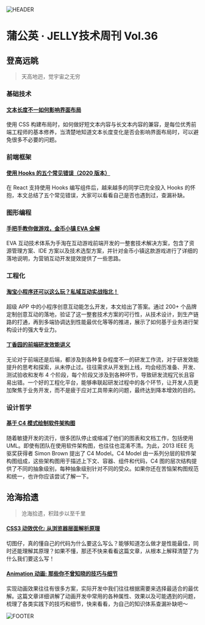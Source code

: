 ![HEADER](http://img11.360buyimg.com/ling/jfs/t1/154208/30/12298/206967/5fea8679Efc687b9a/bde2024f4d0e1ac1.jpg)

# 蒲公英 · JELLY技术周刊 Vol.36

## 登高远眺

> 天高地迥，觉宇宙之无穷

### 基础技术

#### [文本长度不一如何影响界面布局](http://3.cn/-100IcAmY)

使用 CSS 构建布局时，如何做好短文本内容与长文本内容的兼容，是每位优秀前端工程师的基本修养，当清楚地知道文本长度变化是否会影响界面布局时，可以避免很多不必要的问题。

### 前端框架

#### [使用 Hooks 的五个常见错误（2020 版本）](http://3.cn/100-IcALH)

在 React 支持使用 Hooks 编写组件后，越来越多的同学已完全投入 Hooks 的怀抱，本文总结了五个常见错误，大家可以看看自己是否也遇到过，查漏补缺。

### 图形编程

#### [手把手教你做游戏，金币小镇 EVA 全解](http://3.cn/10-0IcAmZ)

EVA 互动技术体系为手淘在互动游戏前端开发的一整套技术解决方案，包含了资源管理方案、IDE 方案以及技术选型方案，并针对金币小镇这款游戏进行了详细的落地说明，为营销互动开发提效提供了一些思路。

### 工程化

#### [淘宝小程序还可以这么玩？私域互动实战指北！](http://3.cn/10-0IcAxe)

超级 APP 中的小程序创意互动能怎么开发，本文给出了答案。通过 200+ 个品牌定制创意互动的落地，验证了这一整套技术方案的可行性，从技术设计，到生产链路的打通，再到多端协调达到性能最优化等等的推进，展示了如何基于业务进行架构设计的强大专业力。

#### [丁香园的前端研发效能讲义](http://3.cn/100Ic-B24)

无论对于前端还是后端，都涉及到各种复杂程度不一的研发工作流，对于研发效能提升的思考和探索，从未停止过。往往需求从开发到上线，均会经历准备、开发、测试验收和发布 4 个阶段，每个阶段又涉及到各种环节，导致研发流程冗长且容易出错。一个好的工程化平台，能够串联起研发过程中的各个环节，让开发人员更加聚焦于业务开发，而不是疲于应对工具带来的问题，最终达到降本增效的目的。

### 设计哲学

#### [基于 C4 模式绘制软件架构图](http://3.cn/100IcBg-h)

随着敏捷开发的流行，很多团队停止或缩减了他们的图表和文档工作，包括使用UML。即使有团队在使用软件架构图，也往往也混淆不清。为此，2013 IEEE 先驱奖获得者 Simon Brown 提出了 C4 Model。C4 Model 由一系列分层的软件架构图组成，这些架构图用于描述上下文、容器、组件和代码，C4 图的层次结构提供了不同的抽象级别，每种抽象级别针对不同的受众。如果你还在苦恼架构图规范和统一，也许你应该尝试了解一下。

## 沧海拾遗

> 沧海拾遗，积跬步以至千里

#### [CSS3 动效优化: 从浏览器层面解析原理](http://3.cn/100IcBv-N)

切图仔，真的懂自己的代码为什么要这么写么？能够知道怎么做才是性能最佳，同时还能理解其原理？如果不懂，那还不快来看看这篇文章，从根本上解释清楚了为什么我们要这么写！

#### [Animation 动画: 那些你不曾知晓的技巧与细节](http://3.cn/100IcB2-3)

实现动画效果往往有很多方案，实际开发中我们往往根据需要来选择最适合的最优解。这篇文章详细讲解了动画开发中常用的各种属性、效果以及可能遇到的问题，梳理了各类实践下的技巧和细节，快来看看，为自己的知识体系查漏补缺吧～

![FOOTER](https://img20.360buyimg.com/ling/jfs/t1/93326/34/18555/167361/5e946665E13c912ae/9a8405dd8be2dad4.jpg)